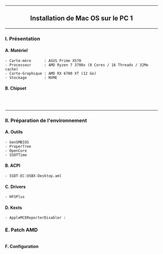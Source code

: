 --------------------------------------------------------------------------------------------------------------------------------------------
## <p align='center'> Installation de Mac OS sur le PC 1 </p>

--------------------------------------------------------------------------------------------------------------------------------------------
### I. Présentation
#### A. Matériel
```
- Carte-mère      : ASUS Prime X570
- Processeur      : AMD Ryzen 7 3700x (8 Cores / 16 Threads / 32Mo cache)
- Carte-Graphique : AMD RX 6700 XT (12 Go)
- Stockage        : NVME
```
#### B. Chipset
```
```

<br />

--------------------------------------------------------------------------------------------------------------------------------------------
### II. Préparation de l'environnement
#### A. Outils
```
- GenSMBIOS 
- ProperTree
- OpenCore
- SSDTTime
```

#### B. ACPI
```
- SSDT-EC-USBX-Desktop.aml
```

#### C. Drivers
```
- HFSPlus
```

#### D. Kexts
```
- AppleMCEReporterDisabler :
```

### E. Patch AMD
```
```

#### F. Configuration
```
```
